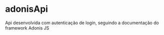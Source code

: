 # adonisApi

Api desenvolvida com autenticação de login, seguindo a documentação do framework Adonis JS
